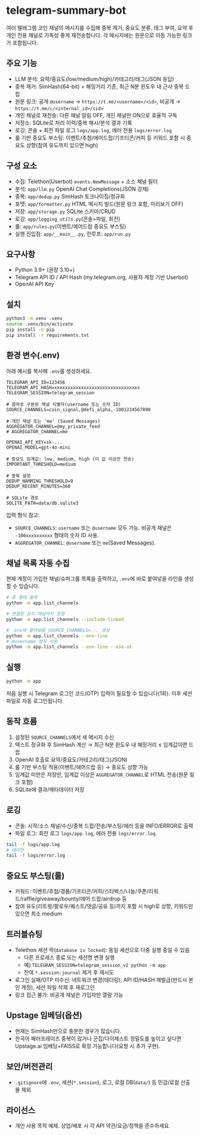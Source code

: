 # telegram-summary-bot

여러 텔레그램 코인 채널의 메시지를 수집해 중복 제거, 중요도 분류, 태그 부여, 요약 후 개인 전용 채널로 가독성 좋게 재전송합니다. 각 메시지에는 원문으로 이동 가능한 링크가 포함됩니다.

## 주요 기능
- LLM 분석: 요약/중요도(low/medium/high)/카테고리/태그(JSON 응답)
- 중복 제거: SimHash(64-bit) + 해밍거리 기준, 최근 N분 윈도우 내 근사 중복 드랍
- 원문 링크: 공개 `@username` → `https://t.me/<username>/<id>`, 비공개 → `https://t.me/c/<internal_id>/<id>`
- 개인 채널로 재전송: 다른 채널 알림 OFF, 개인 채널만 ON으로 효율적 구독
- 저장소: SQLite로 처리 이력/중복 해시/분석 결과 기록
- 로깅: 콘솔 + 회전 파일 로그 `logs/app.log`, 에러 전용 `logs/error.log`
- 룰 기반 중요도 부스팅: 이벤트/추첨/에어드랍/기프티콘/커피 등 키워드 포함 시 중요도 상향(참여 유도까지 있으면 high)

## 구성 요소
- 수집: Telethon(Userbot) `events.NewMessage` + 소스 채널 필터
- 분석: `app/llm.py` OpenAI Chat Completions(JSON 강제)
- 중복: `app/dedup.py` SimHash 토크나이징/정규화
- 포맷: `app/formatter.py` HTML 메시지 빌드(원문 링크 포함, 미리보기 OFF)
- 저장: `app/storage.py` SQLite 스키마/CRUD
- 로깅: `app/logging_utils.py`(콘솔+파일, 회전)
- 룰: `app/rules.py`(이벤트/에어드랍 중요도 부스팅)
- 실행 진입점: `app/__main__.py`, 런루프: `app/run.py`

## 요구사항
- Python 3.9+ (권장 3.10+)
- Telegram API ID / API Hash (my.telegram.org, 사용자 계정 기반 Userbot)
- OpenAI API Key

## 설치
```bash
python3 -m venv .venv
source .venv/bin/activate
pip install -U pip
pip install -r requirements.txt
```

## 환경 변수(.env)
아래 예시를 복사해 `.env`를 생성하세요.

```env
TELEGRAM_API_ID=123456
TELEGRAM_API_HASH=xxxxxxxxxxxxxxxxxxxxxxxxxxxxxxxx
TELEGRAM_SESSION=telegram_session

# 콤마로 구분된 채널 식별자(username 또는 숫자 ID)
SOURCE_CHANNELS=coin_signal,@defi_alpha,-1001234567890

# 개인 채널 또는 'me' (Saved Messages)
AGGREGATOR_CHANNEL=@my_private_feed
# AGGREGATOR_CHANNEL=me

OPENAI_API_KEY=sk-...
OPENAI_MODEL=gpt-4o-mini

# 중요도 임계값: low, medium, high (이 값 이상만 전송)
IMPORTANT_THRESHOLD=medium

# 중복 설정
DEDUP_HAMMING_THRESHOLD=9
DEDUP_RECENT_MINUTES=360

# SQLite 경로
SQLITE_PATH=data/db.sqlite3
```

입력 형식 참고:
- `SOURCE_CHANNELS`: `username` 또는 `@username` 모두 가능. 비공개 채널은 `-100xxxxxxxxxx` 형태의 숫자 ID 사용.
- `AGGREGATOR_CHANNEL`: `@username` 또는 `me`(Saved Messages).

## 채널 목록 자동 수집
현재 계정이 가입한 채널/슈퍼그룹 목록을 출력하고, `.env`에 바로 붙여넣을 라인을 생성할 수 있습니다.
```bash
# 표 형태 출력
python -m app.list_channels

# 연결된 공지 채널까지 포함
python -m app.list_channels --include-linked

# .env에 붙여넣을 SOURCE_CHANNELS=... 생성
python -m app.list_channels --env-line
# @username 형식 사용
python -m app.list_channels --env-line --use-at
```

## 실행
```bash
python -m app
```
처음 실행 시 Telegram 로그인 코드(OTP) 입력이 필요할 수 있습니다(1회). 이후 세션 파일로 자동 로그인됩니다.

## 동작 흐름
1) 설정된 `SOURCE_CHANNELS`에서 새 메시지 수신
2) 텍스트 정규화 후 SimHash 계산 → 최근 N분 윈도우 내 해밍거리 ≤ 임계값이면 드랍
3) OpenAI 호출로 요약/중요도/카테고리/태그(JSON)
4) 룰 기반 부스팅 적용(이벤트/에어드랍 등) → 중요도 상향 가능
5) 임계값 미만은 저장만, 임계값 이상은 `AGGREGATOR_CHANNEL`로 HTML 전송(원문 링크 포함)
6) SQLite에 결과/메타데이터 저장

## 로깅
- 콘솔: 시작/소스 채널/수신/중복 드랍/전송/부스팅/에러 등을 INFO/ERROR로 출력
- 파일 로그: 회전 로그 `logs/app.log`, 에러 전용 `logs/error.log`
```bash
tail -f logs/app.log
# 에러만
tail -f logs/error.log
```

## 중요도 부스팅(룰)
- 키워드: 이벤트/추첨/경품/기프티콘/커피/스타벅스/나눔/쿠폰/리워드/raffle/giveaway/bounty/에어 드랍/airdrop 등
- 참여 유도(리트윗/팔로우/퀘스트/댓글/공유 등)까지 포함 시 high로 상향, 키워드만 있으면 최소 medium

## 트러블슈팅
- Telethon 세션 락(`database is locked`): 동일 세션으로 다중 실행 중일 수 있음
  - 다른 프로세스 종료 또는 세션명 변경 실행
  - 예) `TELEGRAM_SESSION=telegram_session_v2 python -m app`
  - 잔여 `*.session-journal` 제거 후 재시도
- 로그인 실패/OTP 미수신: 네트워크 변경(테더링), API ID/HASH 재발급(반드시 본인 계정), 세션 파일 삭제 후 재로그인
- 링크 접근 불가: 비공개 채널은 가입자만 열람 가능

## Upstage 임베딩(옵션)
- 현재는 SimHash만으로 충분한 경우가 많습니다.
- 한국어 패러프레이즈 중복이 많거나 군집/다이제스트 정밀도를 높이고 싶다면 Upstage.ai 임베딩+FAISS로 확장 가능합니다(요청 시 추가 구현).

## 보안/버전관리
- `.gitignore`에 `.env`, 세션(`*.session`), 로그, 로컬 DB(`data/`) 등 민감/로컬 산출물 제외

## 라이선스
- 개인 사용 목적 예제. 상업/배포 시 각 API 약관/요금/정책을 준수하세요.
